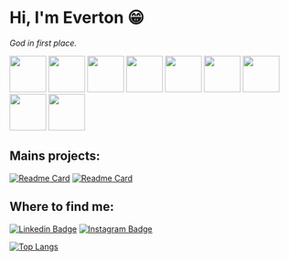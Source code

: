 <i class="devicon-ruby-plain-wordmark colored"></i>

# Hi, I'm Everton :grin:
*God in first place.*

<img src="https://cdn.jsdelivr.net/gh/devicons/devicon/icons/ruby/ruby-plain-wordmark.svg" width="64" height="64" />
<img src="https://cdn.jsdelivr.net/gh/devicons/devicon/icons/rails/rails-plain-wordmark.svg" width="64" height="64" />
<img src="https://cdn.jsdelivr.net/gh/devicons/devicon/icons/html5/html5-plain-wordmark.svg" width="64" height="64" />
<img src="https://cdn.jsdelivr.net/gh/devicons/devicon/icons/css3/css3-plain-wordmark.svg" width="64" height="64" />
<img src="https://cdn.jsdelivr.net/gh/devicons/devicon/icons/tailwindcss/tailwindcss-plain.svg" width="64" height="64" />
<img src="https://cdn.jsdelivr.net/gh/devicons/devicon/icons/postgresql/postgresql-plain-wordmark.svg" width="64" height="64" />
<img src="https://cdn.jsdelivr.net/gh/devicons/devicon/icons/postgresql/postgresql-original-wordmark.svg" width="64" height="64" />
<img src="https://cdn.jsdelivr.net/gh/devicons/devicon/icons/vim/vim-plain.svg" width="64" height="64" />
<img src="https://cdn.jsdelivr.net/gh/devicons/devicon/icons/linux/linux-plain.svg" width="64" height="64" />

## Mains projects:
[![Readme Card](https://github-readme-stats.vercel.app/api/pin/?username=evertonlopesc&repo=Ruby-Roadmap&theme=midnight-purple)](https://github.com/evertonlopesc/Ruby-Roadmap)
[![Readme Card](https://github-readme-stats.vercel.app/api/pin/?username=evertonlopesc&repo=eTwitter&theme=midnight-purple)](https://github.com/evertonlopesc/eTwitter)

## Where to find me:
[![Linkedin Badge](https://img.shields.io/badge/-EvertonLopes-blue?style=flat-square&logo=Linkedin&logoColor=white&link=https://www.linkedin.com/in/everton-lopes-costa)](https://www.linkedin.com/in/everton-lopes-costa)
[![Instagram Badge](https://img.shields.io/badge/-EvertonLopes-blueviolet?style=flat-square&logo=Instagram&logoColor=white&link=https://www.instagram.com/everton.locos/)](https://www.instagram.com/everton.locos/)

[![Top Langs](https://github-readme-stats.vercel.app/api/top-langs/?username=evertonlopesc&layout=compact&theme=midnight-purple)](https://github.com/evertonlopesc/github-readme-stats)
